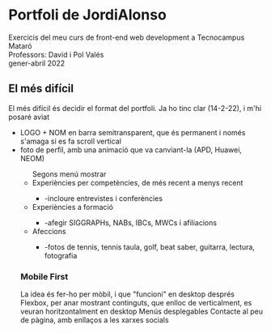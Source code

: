 # Portfoli de JordiAlonso
Exercicis del meu curs de front-end web development a Tecnocampus Mataró<br/>
Professors: David i Pol Valés<br/>
gener-abril 2022<br/>

## El més difícil
El més difícil és decidir el format del portfoli. Ja ho tinc clar (14-2-22), i m'hi posaré aviat<br/>

<ul>
  <li>LOGO + NOM en barra semitransparent, que és permanent i només s'amaga si es fa scroll vertical</li>
<li>foto de perfil, amb una animació que va canviant-la (APD, Huawei, NEOM)</li>
<ul>Segons menú mostrar
<li>Experiències per competències, de més recent a menys recent</li>
 <ul>
    <li>-incloure entrevistes i conferències</li>
 </ul>
<li>Experiències a formació</li>
  <ul>
<li>-afegir SIGGRAPHs, NABs, IBCs, MWCs i afiliacions</li>
  </ul>
<li>Afeccions</li>
  <ul>
    <li>-fotos de tennis, tennis taula, golf, beat saber, guitarra, lectura, fotografia</li>
  </ul>
  </ul>
  
### Mobile First
La idea és fer-ho per mòbil, i que "funcioni" en desktop després
Flexbox, per anar mostrant continguts, que enlloc de verticalment, es veuran horitzontalment en desktop
Menús desplegables
Contacte al peu de pàgina, amb enllaços a les xarxes socials
